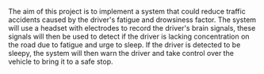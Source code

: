 The aim of this project is to implement a system that could reduce traffic accidents caused by the driver's fatigue and drowsiness factor. 
The system will use a headset with electrodes to record the driver's brain signals, these signals will then be used to detect if
the driver is lacking concentration on the road due to fatigue and urge to sleep. If the
driver is detected to be sleepy, the system will then warn the driver and take control over
the vehicle to bring it to a safe stop.
